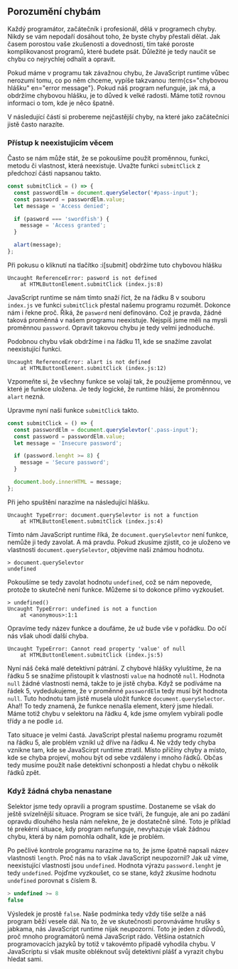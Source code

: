 ## Porozumění chybám

Každý programátor, začátečník i profesionál, dělá v programech chyby. Nikdy se vám nepodaří dosáhout toho, že byste chyby přestali dělat. Jak časem porostou vaše zkušenosti a dovednosti, tím také poroste komplikovanost programů, které budete psát. Důležité je tedy naučit se chybu co nejrychlej odhalit a opravit.

Pokud máme v programu tak závažnou chybu, že JavaScript runtime vůbec nerozumí tomu, co po něm chceme, vypíše takzvanou :term{cs="chybovou hlášku" en="error message"}. Pokud náš program nefunguje, jak má, a obdržíme chybovou hlášku, je to důved k velké radosti. Máme totiž rovnou informaci o tom, kde je něco špatně.

V následující částí si probereme nejčastější chyby, na které jako začátečníci jistě často narazíte.

### Přístup k neexistujicím věcem

Často se nám může stát, že se pokoušíme použít proměnnou, funkci, metodu či vlastnost, která neexistuje. Uvažte funkci `submitClick` z předchozí části napsanou takto.

```js
const submitClick = () => {
  const passwordElm = document.querySelector('#pass-input');
  const password = passwordElm.value;
  let message = 'Access denied';

  if (pasword === 'swordfish') {
    message = 'Access granted';
  }

  alart(message);
};
```

Při pokusu o kliknutí na tlačítko :i[submit] obdržíme tuto chybovou hlášku

```
Uncaught ReferenceError: pasword is not defined
    at HTMLButtonElement.submitClick (index.js:8)
```

JavaScript runtime se nám tímto snaží říct, že na řádku 8 v souboru `index.js` ve funkci `submitClick` přestal našemu programu rozumět. Dokonce nám i řekne proč. Říká, že `pasword` není definováno. Což je pravda, žádné taková proměnná v našem programu neexistuje. Nejspíš jsme měli na mysli proměnnou `password`. Opravit takovou chybu je tedy velmi jednoduché.

Podobnou chybu však obdržíme i na řádku 11, kde se snažíme zavolat neexistující funkci.

```
Uncaught ReferenceError: alart is not defined
    at HTMLButtonElement.submitClick (index.js:12)
```

Vzpomeňte si, že všechny funkce se volají tak, že použijeme proměnnou, ve které je funkce uložena. Je tedy logické, že runtime hlásí, že proměnnou `alart` nezná.

Upravme nyní naši funkce `submitClick` takto.

```js
const submitClick = () => {
  const passwordElm = document.querySelevtor('.pass-input');
  const password = passwordElm.value;
  let message = 'Insecure password';

  if (password.lenght >= 8) {
    message = 'Secure password';
  }

  document.body.innerHTML = message;
};
```

Při jeho spuštění narazíme na následující hlášku.

```
Uncaught TypeError: document.querySelevtor is not a function
    at HTMLButtonElement.submitClick (index.js:4)
```

Tímto nám JavaScript runtime říká, že `document.querySelevtor` není funkce, nemůže ji tedy zavolat. A má pravdu. Pokud zkusíme zjistit, co je uloženo ve vlastnosti `document.querySelevtor`, objevíme naši známou hodnotu.

```jscon
> document.querySelevtor
undefined
```

Pokoušíme se tedy zavolat hodnotu `undefined`, což se nám nepovede, protože to skutečně není funkce. Můžeme si to dokonce přímo vyzkoušet.

```jscon
> undefined()
Uncaught TypeError: undefined is not a function
    at <anonymous>:1:1
```

Opravíme tedy název funkce a doufáme, že už bude vše v pořádku. Do očí nás však uhodí další chyba.

```
Uncaught TypeError: Cannot read property 'value' of null
    at HTMLButtonElement.submitClick (index.js:5)
```

Nyní náš čeká malé detektivní pátrání. Z chybové hlášky vyluštíme, že na řádku 5 se snažíme přistoupit k vlastnosti `value` na hodnotě `null`. Hodnota `null` žádné vlastnosti nemá, takže to je jistě chyba. Když se podíváme na řádek 5, vydedukujeme, že v proměnné `passwordElm` tedy musí být hodnota `null`. Tuto hodnotu tam jistě musela uložit funkce `document.querySelector`. Aha!! To tedy znamená, že funkce nenašla element, který jsme hledali. Máme totiž chybu v selektoru na řádku 4, kde jsme omylem vybírali podle třídy a ne podle `id`.

Tato situace je velmi častá. JavaScript přestal našemu programu rozumět na řádku 5, ale problém vznikl už dříve na řádku 4. Ne vždy tedy chyba vznikne tam, kde se JavaScirpt runtime ztratil. Místo příčíny chyby a místo, kde se chyba projeví, mohou být od sebe vzdáleny i mnoho řádků. Občas tedy musíme použít naše detektivní schonposti a hledat chybu o několik řádků zpět.

### Když žádná chyba nenastane

Selektor jsme tedy opravili a program spustíme. Dostaneme se však do ještě svízelnější situace. Program se sice tváří, že funguje, ale ani po zadání opravdu dlouhého hesla nám neřekne, že je dostatečně silné. Toto je příklad té prekérní situace, kdy program nefunguje, nevyhazuje však žádnou chybu, která by nám pomohla odhalit, kde je problém.

Po pečlivé kontrole programu narazíme na to, že jsme špatně napsali název vlastnosti `length`. Proč nás na to však JavaScript neupozornil? Jak už víme, neexistující vlastnosti jsou `undefined`. Hodnota výrazu `password.lenght` je tedy `undefined`. Pojďme vyzkoušet, co se stane, když zkusíme hodnotu `undefined` porovnat s číslem 8.

```js
> undefined >= 8
false
```

Výsledek je prostě `false`. Naše podmínka tedy vždy tiše selže a náš program běží vesele dál. Na to, že ve skutečnosti porovnáváme hrušky s jabkama, nás JavaScript runtime nijak neupozorní. Toto je jeden z důvodů, proč mnoho programátorů nemá JavaScript rádo. Většina ostatních programovacích jazyků by totiž v takovémto případě vyhodila chybu. V JavaScriptu si však musíte obléknout svůj detektivní plášť a vyrazit chybu hledat sami.
